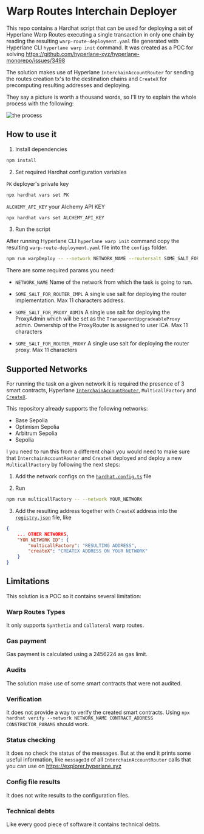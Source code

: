 # Warp Routes Interchain Deployer

This repo contains a Hardhat script that can be used for deploying a set of Hyperlane Warp Routes executing a single
transaction in only one chain by reading the resulting `warp-route-deployment.yaml` file generated with Hyperlane CLI
`hyperlane warp init` command. It was created as a POC for solving
https://github.com/hyperlane-xyz/hyperlane-monorepo/issues/3498

The solution makes use of Hyperlane `InterchainAccountRouter` for sending the routes creation tx's to the destination
chains and `CreateX` for precomputing resulting addresses and deploying.

They say a picture is worth a thousand words, so I'll try to explain the whole process with the following:

![the process](/imgs/interchain-warp-deploy.png)

## How to use it

1.  Install dependencies

```bash
npm install
```

2.  Set required Hardhat configuration variables

`PK` deployer's private key

```bash
npx hardhat vars set PK
```

`ALCHEMY_API_KEY` your Alchemy API KEY

```bash
npx hardhat vars set ALCHEMY_API_KEY
```

3.  Run the script

After running Hyperlane CLI `hyperlane warp init` command copy the resulting `warp-route-deployment.yaml` file into the
`configs` folder.

```bash
npm run warpDeploy -- --network NETWORK_NAME --routersalt SOME_SALT_FOR_ROUTER_IMPL --proxyadminsalt SOME_SALT_FOR_PROXY_ADMIN --proxysalt SOME_SALT_FOR_ROUTER_PROXY
```

There are some required params you need:

-   `NETWORK_NAME` Name of the network from which the task is going to run.

-   `SOME_SALT_FOR_ROUTER_IMPL` A single use salt for deploying the router implementation. Max 11 characters address.

-   `SOME_SALT_FOR_PROXY_ADMIN` A single use salt for deploying the ProxyAdmin which will be set as the
    `TransparentUpgradeableProxy` admin. Ownership of the ProxyRouter is assigned to user ICA. Max 11 characters

-   `SOME_SALT_FOR_ROUTER_PROXY` A single use salt for deploying the router proxy. Max 11 characters

## Supported Networks

For running the task on a given network it is required the presence of 3 smart contracts, Hyperlane
[`InterchainAccountRouter`](https://docs.hyperlane.xyz/docs/reference/applications/interchain-account),
`MulticallFactory` and [`CreateX`](https://github.com/pcaversaccio/createx).

This repository already supports the following networks:

-   Base Sepolia
-   Optimism Sepolia
-   Arbitrum Sepolia
-   Sepolia

I you need to run this from a different chain you would need to make sure that `InterchainAccountRouter` and `CreateX`
deployed and deploy a new `MulticallFactory` by following the next steps:

1. Add the network configs on the [`hardhat.config.ts`](hardhat.config.ts) file

2. Run

```bash
npm run multicallFactory -- --network YOUR_NETWORK
```

3. Add the resulting address together with `CreateX` address into the [`registry.json`](configs/registry.json) file,
   like

```json
{
    ... OTHER NETWORKS,
    "YOR NETWORK ID": {
        "multicallFactory": "RESULTING ADDRESS",
        "createX": "CREATEX ADDRESS ON YOUR NETWORK"
    }
}
```

## Limitations

This solution is a POC so it contains several limitation:

### Warp Routes Types

It only supports `Synthetix` and `Collateral` warp routes.

### Gas payment

Gas payment is calculated using a 2456224 as gas limit.

### Audits

The solution make use of some smart contracts that were not audited.

### Verification

It does not provide a way to verify the created smart contracts. Using
`npx hardhat verify --network NETWORK_NAME CONTRACT_ADDRESS CONSTRUCTOR_PARAMS` should work.

### Status checking

It does no check the status of the messages. But at the end it prints some useful information, like `messageId` of all
`InterchainAccountRouter` calls that you can use on https://explorer.hyperlane.xyz

### Config file results

It does not write results to the configuration files.

### Technical debts

Like every good piece of software it contains technical debts.
